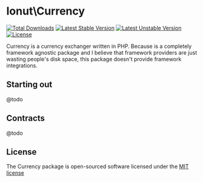 # Ionut\Currency

[![Total Downloads](https://poser.pugx.org/ionut/currency/d/total.svg)](https://packagist.org/packages/ionut/currency)
[![Latest Stable Version](https://poser.pugx.org/ionut/currency/v/stable.svg)](https://packagist.org/packages/ionut/currency)
[![Latest Unstable Version](https://poser.pugx.org/ionut/currency/v/unstable.svg)](https://packagist.org/packages/ionut/currency)
[![License](https://poser.pugx.org/ionut/currency/license.svg)](https://packagist.org/packages/ionut/currency)

Currency is a currency exchanger written in PHP. Because is a completely framework agnostic package and
I believe that framework providers are just wasting people's disk space, this package doesn't provide framework integrations.

## Starting out
@todo

## Contracts
@todo

## License
The Currency package is open-sourced software licensed under the [MIT license](http://opensource.org/licenses/MIT)